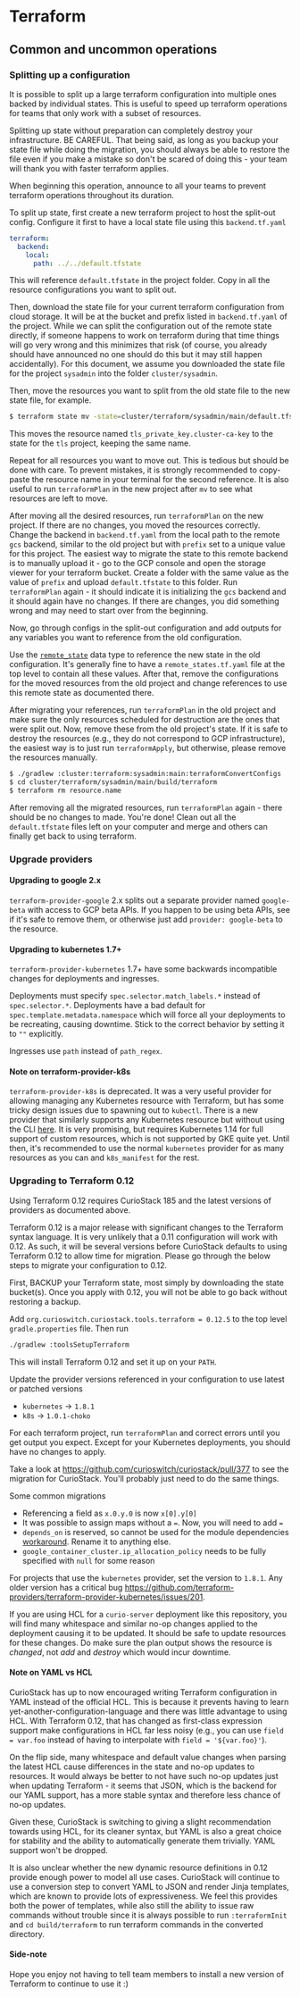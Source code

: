 # Terraform

## Common and uncommon operations

### Splitting up a configuration

It is possible to split up a large terraform configuration into multiple ones backed by 
individual states. This is useful to speed up terraform operations for teams that only
work with a subset of resources.

Splitting up state without preparation can completely destroy your infrastructure.
BE CAREFUL. That being said, as long as you backup your state file while doing the
migration, you should always be able to restore the file even if you make a mistake so
don't be scared of doing this - your team will thank you with faster terraform applies.

When beginning this operation, announce to all your teams to prevent terraform operations
throughout its duration.

To split up state, first create a new terraform project to host the split-out config.
Configure it first to have a local state file using this `backend.tf.yaml`

```yaml
terraform:
  backend:
    local:
      path: ../../default.tfstate
```

This will reference `default.tfstate` in the project folder. Copy in all the resource configurations
you want to split out.

Then, download the state file for your current terraform configuration from cloud storage.
It will be at the bucket and prefix listed in `backend.tf.yaml` of the project. While we
can split the configuration out of the remote state directly, if someone happens to work
on terraform during that time things will go very wrong and this minimizes that risk
(of course, you already should have announced no one should do this but it may still
happen accidentally). For this document, we assume you downloaded the state file for
the project `sysadmin` into the folder `cluster/sysadmin`.

Then, move the resources you want to split from the old state file to the new state file,
for example.

```bash
$ terraform state mv -state=cluster/terraform/sysadmin/main/default.tfstate -state-out=cluster/terraform/sysadmin/tls/default.tfstate tls_private_key.cluster-ca-key tls_private_key.cluster-ca-key
```

This moves the resource named `tls_private_key.cluster-ca-key` to the state for the `tls` project,
keeping the same name.

Repeat for all resources you want to move out. This is tedious but should be done with care.
To prevent mistakes, it is strongly recommended to copy-paste the resource name in your
terminal for the second reference. It is also useful to run `terraformPlan` in the new project
after `mv` to see what resources are left to move.

After moving all the desired resources, run `terraformPlan` on the new project. If there are
no changes, you moved the resources correctly. Change the backend in `backend.tf.yaml` from the
local path to the remote `gcs` backend, similar to the old project but with `prefix` set to a unique
value for this project. The easiest way to migrate the state to this remote backend is to manually
upload it - go to the GCP console and open the storage viewer for your terraform bucket. Create a
folder with the same value as the value of `prefix` and upload `default.tfstate` to this folder.
Run `terraformPlan` again - it should indicate it is initializing the `gcs` backend and it should
again have no changes. If there are changes, you did something wrong and may need to start over from
the beginning. 

Now, go through configs in the split-out configuration and add outputs for any variables you
want to reference from the old configuration. 

Use the [`remote_state`](https://www.terraform.io/docs/providers/terraform/d/remote_state.html)
data type to reference the new state in the old configuration. It's generally fine to have
a `remote_states.tf.yaml` file at the top level to contain all these values. After that, remove the
configurations for the moved resources from the old project and change references to use this remote
state as documented there.

After migrating your references, run `terraformPlan` in the old project and make sure the only
resources scheduled for destruction are the ones that were split out. Now, remove these from the old
project's state. If it is safe to destroy the resources (e.g., they do not correspond to GCP
infrastructure), the easiest way is to just run `terraformApply`, but otherwise, please remove the
resources manually.

```bash
$ ./gradlew :cluster:terraform:sysadmin:main:terraformConvertConfigs
$ cd cluster/terraform/sysadmin/main/build/terraform
$ terraform rm resource.name
```

After removing all the migrated resources, run `terraformPlan` again - there should be no changes to
made. You're done! Clean out all the `default.tfstate` files left on your computer and merge and
others can finally get back to using terraform.

### Upgrade providers

#### Upgrading to google 2.x

`terraform-provider-google` 2.x splits out a separate provider named `google-beta` with access to
GCP beta APIs. If you happen to be using beta APIs, see if it's safe to remove them, or otherwise
just add `provider: google-beta` to the resource.

#### Upgrading to kubernetes 1.7+

`terraform-provider-kubernetes` 1.7+ have some backwards incompatible changes for deployments and
ingresses.

Deployments must specify `spec.selector.match_labels.*` instead of `spec.selector.*`.
Deployments have a bad default for `spec.template.metadata.namespace` which will force all your
deployments to be recreating, causing downtime. Stick to the correct behavior by setting it to `""`
explicitly.

Ingresses use `path` instead of `path_regex`.

#### Note on terraform-provider-k8s

`terraform-provider-k8s` is deprecated. It was a very useful provider for allowing managing any
Kubernetes resource with Terraform, but has some tricky design issues due to spawning out to 
`kubectl`. There is a new provider that similarly supports any Kubernetes resource but without using
the CLI [here](https://github.com/mingfang/terraform-provider-k8s). It is very promising, but
requires Kubernetes 1.14 for full support of custom resources, which is not supported by GKE quite
yet. Until then, it's recommended to use the normal `kubernetes` provider for as many resources as
you can and `k8s_manifest` for the rest.

### Upgrading to Terraform 0.12

Using Terraform 0.12 requires CurioStack 185 and the latest versions of providers as documented
above.

Terraform 0.12 is a major release with significant changes to the Terraform syntax language. It is
very unlikely that a 0.11 configuration will work with 0.12. As such, it will be several versions
before CurioStack defaults to using Terraform 0.12 to allow time for migration. Please go through
the below steps to migrate your configuration to 0.12.

First, BACKUP your Terraform state, most simply by downloading the state bucket(s). Once you apply
with 0.12, you will not be able to go back without restoring a backup.

Add `org.curioswitch.curiostack.tools.terraform = 0.12.5` to the top level `gradle.properties` file.
Then run 

```bash
./gradlew :toolsSetupTerraform
``` 

This will install Terraform 0.12 and set it up on your `PATH`.

Update the provider versions referenced in your configuration to use latest or patched versions

- `kubernetes` -> `1.8.1`
- `k8s` -> `1.0.1-choko`

For each terraform project, run `terraformPlan` and correct errors until you get output you expect.
Except for your Kubernetes deployments, you should have no changes to apply.

Take a look at https://github.com/curioswitch/curiostack/pull/377 to see the migration for CurioStack.
You'll probably just need to do the same things.

Some common migrations

- Referencing a field as `x.0.y.0` is now `x[0].y[0]`
- It was possible to assign maps without a `=`. Now, you will need to add `=`
- `depends_on` is reserved, so cannot be used for the module dependencies [workaround](https://medium.com/@bonya/terraform-adding-depends-on-to-your-custom-modules-453754a8043e).
Rename it to anything else.
- `google_container_cluster.ip_allocation_policy` needs to be fully specified with `null` for some reason

For projects that use the `kubernetes` provider, set the version to `1.8.1`. Any older version has
 a critical bug https://github.com/terraform-providers/terraform-provider-kubernetes/issues/201.

If you are using HCL for a `curio-server` deployment like this repository, you will find many whitespace
and similar no-op changes applied to the deployment causing it to be updated. It should be safe to
update resources for these changes. Do make sure the plan output shows the resource is _changed_, not
_add_ and _destroy_ which would incur downtime.

#### Note on YAML vs HCL

CurioStack has up to now encouraged writing Terraform configuration in YAML instead of the official
HCL. This is because it prevents having to learn yet-another-configuration-language and there was
little advantage to using HCL. With Terraform 0.12, that has changed as first-class expression
support make configurations in HCL far less noisy (e.g., you can use `field = var.foo` instead of
having to interpolate with `field = '${var.foo}'`).

On the flip side, many whitespace and default value changes when parsing the latest HCL cause differences
in the state and no-op updates to resources. It would always be better to not have such no-op updates
just when updating Terraform - it seems that JSON, which is the backend for our YAML support, has
a more stable syntax and therefore less chance of no-op updates.

Given these, CurioStack is switching to giving a slight recommendation towards using HCL, for its
cleaner syntax, but YAML is also a great choice for stability and the ability to automatically
generate them trivially. YAML support won't be dropped.

It is also unclear whether the new dynamic resource definitions in 0.12 provide enough power to model
all use cases. CurioStack will continue to use a conversion step to convert YAML to JSON and render
Jinja templates, which are known to provide lots of expressiveness. We feel this provides both the
power of templates, while also still the ability to issue raw commands without trouble since it is
always possible to run `:terraformInit` and `cd build/terraform` to run terraform commands in the
converted directory.

#### Side-note

Hope you enjoy not having to tell team members to install a new version of Terraform to continue to
use it :)
